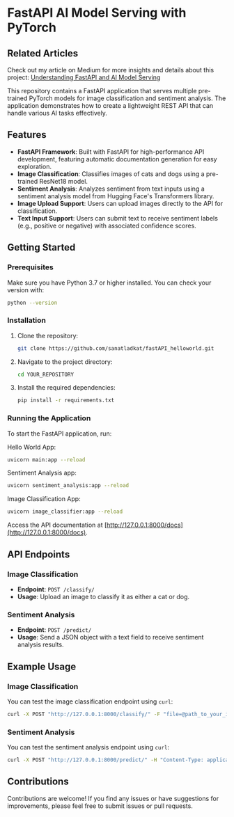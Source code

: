 # FastAPI AI Model Serving with PyTorch

## Related Articles
Check out my article on Medium for more insights and details about this project:
[Understanding FastAPI and AI Model Serving](https://arsanatl.medium.com/why-fastapi-the-modern-python-web-framework-for-ai-model-serving-604fb46efe80)

This repository contains a FastAPI application that serves multiple pre-trained PyTorch models for image classification and sentiment analysis. The application demonstrates how to create a lightweight REST API that can handle various AI tasks effectively.

## Features

- **FastAPI Framework**: Built with FastAPI for high-performance API development, featuring automatic documentation generation for easy exploration.
- **Image Classification**: Classifies images of cats and dogs using a pre-trained ResNet18 model.
- **Sentiment Analysis**: Analyzes sentiment from text inputs using a sentiment analysis model from Hugging Face's Transformers library.
- **Image Upload Support**: Users can upload images directly to the API for classification.
- **Text Input Support**: Users can submit text to receive sentiment labels (e.g., positive or negative) with associated confidence scores.

## Getting Started

### Prerequisites

Make sure you have Python 3.7 or higher installed. You can check your version with:

```bash
python --version
```

### Installation

1. Clone the repository:

    ```bash
    git clone https://github.com/sanatladkat/fastAPI_helloworld.git
    ```

2. Navigate to the project directory:

    ```bash
    cd YOUR_REPOSITORY
    ```

3. Install the required dependencies:

    ```bash
    pip install -r requirements.txt
    ```

### Running the Application

To start the FastAPI application, run:

Hello World App:
```bash
uvicorn main:app --reload
```

Sentiment Analysis app:
```bash
uvicorn sentiment_analysis:app --reload
```

Image Classification App:
```bash
uvicorn image_classifier:app --reload
```

Access the API documentation at [http://127.0.0.1:8000/docs](http://127.0.0.1:8000/docs).

## API Endpoints

### Image Classification

- **Endpoint**: `POST /classify/`
- **Usage**: Upload an image to classify it as either a cat or dog.

### Sentiment Analysis

- **Endpoint**: `POST /predict/`
- **Usage**: Send a JSON object with a text field to receive sentiment analysis results.

## Example Usage

### Image Classification

You can test the image classification endpoint using `curl`:

```bash
curl -X POST "http://127.0.0.1:8000/classify/" -F "file=@path_to_your_image.jpg"
```

### Sentiment Analysis

You can test the sentiment analysis endpoint using `curl`:

```bash
curl -X POST "http://127.0.0.1:8000/predict/" -H "Content-Type: application/json" -d '{"text": "I love using FastAPI!"}'
```

## Contributions

Contributions are welcome! If you find any issues or have suggestions for improvements, please feel free to submit issues or pull requests.